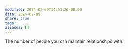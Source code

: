 ```yaml
---
modified: 2024-02-09T14:51:26-08:00
date: 2024-02-09
share: true
tags: 
aliases: []
---
```

The number of people you can maintain relationships with. 